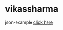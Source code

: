 # vikassharma
json-example
[click here ](https://vikasinder.github.io/Json-api-example-1/music-inst.json)
